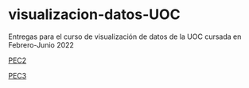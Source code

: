 # visualizacion-datos-UOC
Entregas para el curso de visualización de datos de la UOC cursada en Febrero-Junio 2022

[PEC2](./PEC2/README.md)

[PEC3](./PEC3/README.md)
